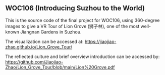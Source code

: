 ## WOC106 (Introducing Suzhou to the World)
This is the source code of the final project for WOC106, using 360-degree images to give a VR Tour of Lion Grove (狮子林), one of the most well-known Jiangnan Gardens in Suzhou.

The visualization can be accessed at: https://jiaojiao-zhao.github.io/Lion_Grove_Tour/

The reflected culture and brief overview introduction can be accessed by: https://github.com/Jiaojiao-Zhao/Lion_Grove_Tour/blob/main/Lion%20Grove.pdf


